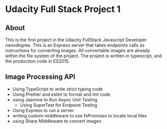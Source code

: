 #  Udacity Full Stack Project 1
## About
This is the first project in the Udacity FullStack Javascript Developer nanodegree. This is an Express server that takes endpoints calls as instructions for converting images. All convertable images are already within the file system of the project. 
The project is written in typescript, and the production code in ES2015.

## Image Processing API
- Using TypeScript to write strict typing code
- Using Prettier and eslint to format and lint code
- using Jasmine to Run Async Unit Testing
  - Using SuperTest for Endpoint Testing
- Using Express to run a server
- writing custom middleware to use fsPromises to locate local files
- using Sharp Middleware to convert images